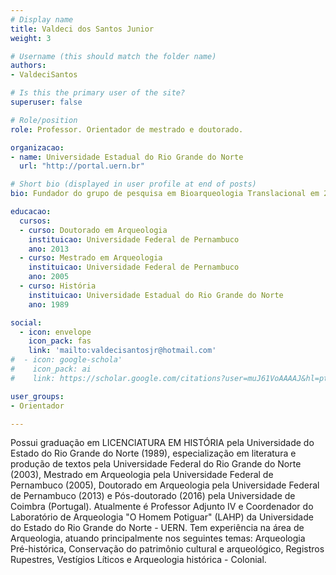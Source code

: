 ```yaml
---
# Display name
title: Valdeci dos Santos Junior
weight: 3

# Username (this should match the folder name)
authors:
- ValdeciSantos

# Is this the primary user of the site?
superuser: false

# Role/position
role: Professor. Orientador de mestrado e doutorado.

organizacao:
- name: Universidade Estadual do Rio Grande do Norte
  url: "http://portal.uern.br"

# Short bio (displayed in user profile at end of posts)
bio: Fundador do grupo de pesquisa em Bioarqueologia Translacional em 2022.

educacao: 
  cursos:
  - curso: Doutorado em Arqueologia
    instituicao: Universidade Federal de Pernambuco
    ano: 2013
  - curso: Mestrado em Arqueologia
    instituicao: Universidade Federal de Pernambuco
    ano: 2005
  - curso: História
    instituicao: Universidade Estadual do Rio Grande do Norte
    ano: 1989

social:
  - icon: envelope
    icon_pack: fas
    link: 'mailto:valdecisantosjr@hotmail.com'
#  - icon: google-schola'
#    icon_pack: ai
#    link: https://scholar.google.com/citations?user=muJ61VoAAAAJ&hl=pt-BR&oi=ao

user_groups:
- Orientador

---
```


Possui graduação em LICENCIATURA EM HISTÓRIA pela Universidade do Estado do Rio Grande do Norte (1989), especialização em literatura e produção de textos pela Universidade Federal do Rio Grande do Norte (2003), Mestrado em Arqueologia pela Universidade Federal de Pernambuco (2005), Doutorado em Arqueologia pela Universidade Federal de Pernambuco (2013) e Pós-doutorado (2016) pela Universidade de Coimbra (Portugal). Atualmente é Professor Adjunto IV e Coordenador do Laboratório de Arqueologia "O Homem Potiguar" (LAHP) da Universidade do Estado do Rio Grande do Norte - UERN. Tem experiência na área de Arqueologia, atuando principalmente nos seguintes temas: Arqueologia Pré-histórica, Conservação do patrimônio cultural e arqueológico, Registros Rupestres, Vestígios Líticos e Arqueologia histórica - Colonial.


